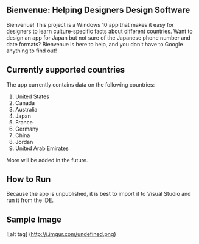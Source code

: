 ## Bienvenue: Helping Designers Design Software 
Bienvenue! This project is a Windows 10 app that makes it easy for designers to learn culture-specific facts about different countries. Want to design an app for Japan but not sure of the Japanese phone number and date formats? Bienvenue is here to help, and you don't have to Google anything to find out! 

## Currently supported countries

The app currently contains data on the following countries:

1. United States
2. Canada
3. Australia
4. Japan
5. France
6. Germany
7. China
8. Jordan
9. United Arab Emirates

More will be added in the future. 

## How to Run

Because the app is unpublished, it is best to import it to Visual Studio and run it from the IDE. 

## Sample Image

![alt tag] (http://i.imgur.com/undefined.png) 
